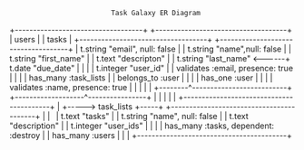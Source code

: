                              Task Galaxy ER Diagram


+-----------------------------------+      +------------------------------------+
|            users                  |      |              tasks                 |
+-----------------------------------+      +------------------------------------+
| t.string "email", null: false     |      |  t.string  "name",null: false      |
| t.string "first_name"             |      |  t.text    "descripton"            |
| t.string "last_name"              <------+  t.date    "due_date"              |
|                                   |      |  t.integer "user_id"               |
| validates :email, presence: true  |      |                                    |
| has_many :task_lists              |      |  belongs_to :user                  |
|                                   |      |  has_one :user                     |
|                                   |      |  validates :name, presence: true   |
|                                   |      |                                    |
+--------^--------------------------+      +-------------------^----------------+
         |                                                     |
         |                                                     |
         |     +-----------------------------------------+     |
         +----->               task_lists                +-----+
               +-----------------------------------------+
               |                                         |                              
               |  t.text    "tasks"                      |
               |  t.string  "name", null: false          |
               |  t.text    "description"                |
               |  t.integer "user_ids"                   |
               |                                         |
               |  has_many :tasks, dependent: :destroy   |
               |  has_many :users                        |
               |                                         |
               +-----------------------------------------+
